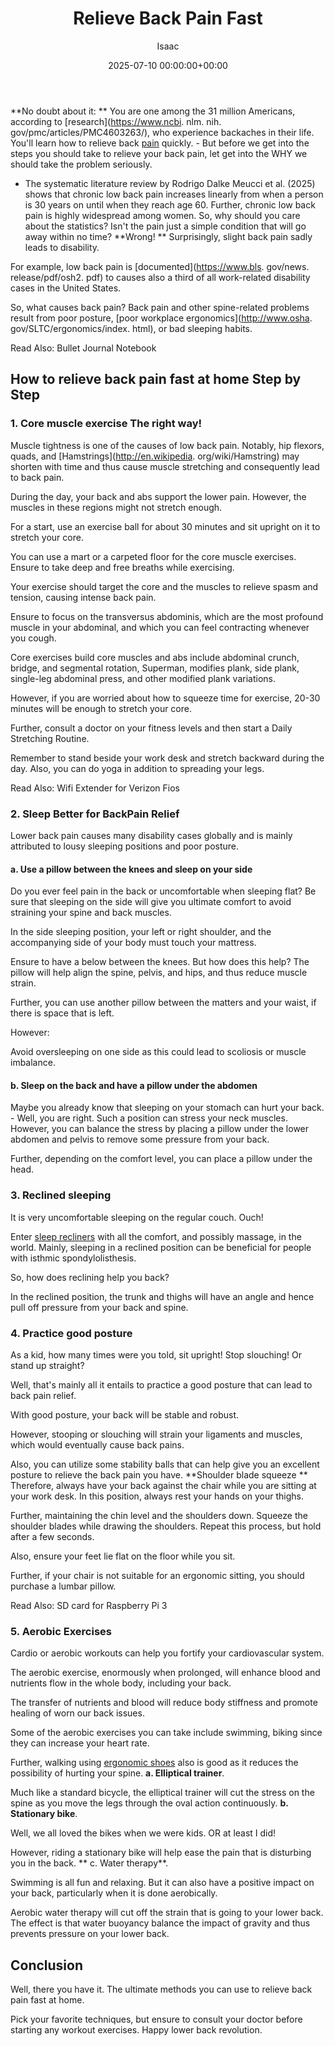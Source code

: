 ﻿---
title: Relieve Back Pain Fast
description: No doubt about it  You are one among the 31 million Americans, according to research , who experience backaches in their life.
slug: /relieve-back-pain-fast/
date: 2025-07-10 00:00:00+00:00
lastmod: 2025-07-10 00:00:00+03:00
author: Isaac
categories:
- Recliners
tags:
- recliners
- back
- pain
layout: post
---

**No doubt about it: ** You are one among the 31 million Americans, according to [research](https://www.ncbi. nlm. nih. gov/pmc/articles/PMC4603263/), who experience backaches in their life. You'll learn how to relieve back [pain](https://pestpolicy.com/best-shoes-for-pain-on-top-of-foot/) quickly. - But before we get into the steps you should take to relieve your back pain, let get into the WHY we should take the problem seriously.

- The systematic literature review by Rodrigo Dalke Meucci et al. (2025) shows that chronic low back pain increases linearly from when a person is 30 years on until when they reach age 60. Further, chronic low back pain is highly widespread among women. So, why should you care about the statistics? Isn't the pain just a simple condition that will go away within no time? **Wrong! ** Surprisingly, slight back pain sadly leads to disability.

For example, low back pain is [documented](https://www.bls. gov/news. release/pdf/osh2. pdf) to causes also a third of all work-related disability cases in the United States.

So, what causes back pain? Back pain and other spine-related problems result from poor posture, [poor workplace ergonomics](http://www.osha. gov/SLTC/ergonomics/index. html), or bad sleeping habits.

Read Also: Bullet Journal Notebook

##  How to relieve back pain fast at home  Step by Step

###  1. Core muscle exercise  The right way!

Muscle tightness is one of the causes of low back pain. Notably, hip flexors, quads, and [Hamstrings](http://en.wikipedia. org/wiki/Hamstring) may shorten with time and thus cause muscle stretching and consequently lead to back pain.

During the day, your back and abs support the lower pain. However, the muscles in these regions might not stretch enough.

For a start, use an exercise ball for about 30 minutes and sit upright on it to stretch your core.

You can use a mart or a carpeted floor for the core muscle exercises. Ensure to take deep and free breaths while exercising.

Your exercise should target the core and the muscles to relieve spasm and tension, causing intense back pain.

Ensure to focus on the transversus abdominis, which are the most profound muscle in your abdominal, and which you can feel contracting whenever you cough.

Core exercises build core muscles and abs include abdominal crunch, bridge, and segmental rotation, Superman, modifies plank, side plank, single-leg abdominal press, and other modified plank variations.

However, if you are worried about how to squeeze time for exercise, 20-30 minutes will be enough to stretch your core.

Further, consult a doctor on your fitness levels and then start a Daily Stretching Routine.

Remember to stand beside your work desk and stretch backward during the day. Also, you can do yoga in addition to spreading your legs.

Read Also: Wifi Extender for Verizon Fios

###  2. Sleep Better for BackPain Relief

Lower back pain causes many disability cases globally and is mainly attributed to lousy sleeping positions and poor posture.

####  a. Use a pillow between the knees and sleep on your side

Do you ever feel pain in the back or uncomfortable when sleeping flat? Be sure that sleeping on the side will give you ultimate comfort to avoid straining your spine and back muscles.

In the side sleeping position, your left or right shoulder, and the accompanying side of your body must touch your mattress.

Ensure to have a below between the knees. But how does this help? The pillow will help align the spine, pelvis, and hips, and thus reduce muscle strain.

Further, you can use another pillow between the matters and your waist, if there is space that is left.

However:

Avoid oversleeping on one side as this could lead to scoliosis or muscle imbalance.

####  b. Sleep on the back and have a pillow under the abdomen

Maybe you already know that sleeping on your stomach can hurt your back. - Well, you are right. Such a position can stress your neck muscles. However, you can balance the stress by placing a pillow under the lower abdomen and pelvis to remove some pressure from your back.

Further, depending on the comfort level, you can place a pillow under the head.

###  3. Reclined sleeping

It is very uncomfortable sleeping on the regular couch. Ouch!

Enter [sleep recliners](https://pestpolicy.com/best-recliners-for-sleeping/) with all the comfort, and possibly massage, in the world. Mainly, sleeping in a reclined position can be beneficial for people with isthmic spondylolisthesis.

So, how does reclining help you back?

In the reclined position, the trunk and thighs will have an angle and hence pull off pressure from your back and spine.

###  4. Practice good posture

As a kid, how many times were you told, sit upright! Stop slouching! Or stand up straight?

Well, that's mainly all it entails to practice a good posture that can lead to back pain relief.

With good posture, your back will be stable and robust.

However, stooping or slouching will strain your ligaments and muscles, which would eventually cause back pains.

Also, you can utilize some stability balls that can help give you an excellent posture to relieve the back pain you have. **Shoulder blade squeeze ** Therefore, always have your back against the chair while you are sitting at your work desk. In this position, always rest your hands on your thighs.

Further, maintaining the chin level and the shoulders down. Squeeze the shoulder blades while drawing the shoulders. Repeat this process, but hold after a few seconds.

Also, ensure your feet lie flat on the floor while you sit.

Further, if your chair is not suitable for an ergonomic sitting, you should purchase a lumbar pillow.

Read Also: SD card for Raspberry Pi 3

###  5. Aerobic Exercises

Cardio or aerobic workouts can help you fortify your cardiovascular system.

The aerobic exercise, enormously when prolonged, will enhance blood and nutrients flow in the whole body, including your back.

The transfer of nutrients and blood will reduce body stiffness and promote healing of worn our back issues.

Some of the aerobic exercises you can take include swimming, biking since they can increase your heart rate.

Further, walking using [ergonomic shoes](https://pestpolicy.com/best-walking-shoes-for-lower-back-pain/) also is good as it reduces the possibility of hurting your spine. **a. Elliptical trainer**.

Much like a standard bicycle, the elliptical trainer will cut the stress on the spine as you move the legs through the oval action continuously. **b. Stationary bike**.

Well, we all loved the bikes when we were kids. OR at least I did!

However, riding a stationary bike will help ease the pain that is disturbing you in the back. ** c. Water therapy**.

Swimming is all fun and relaxing. But it can also have a positive impact on your back, particularly when it is done aerobically.

Aerobic water therapy will cut off the strain that is going to your lower back. The effect is that water buoyancy balance the impact of gravity and thus prevents pressure on your lower back.

##  Conclusion

Well, there you have it. The ultimate methods you can use to relieve back pain fast at home.

Pick your favorite techniques, but ensure to consult your doctor before starting any workout exercises. Happy lower back revolution.

